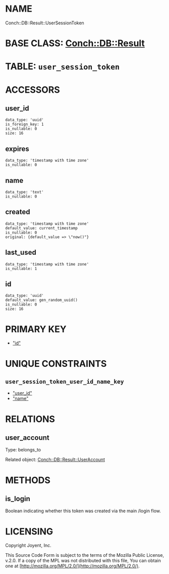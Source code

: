 # NAME

Conch::DB::Result::UserSessionToken

# BASE CLASS: [Conch::DB::Result](../modules/Conch::DB::Result)

# TABLE: `user_session_token`

# ACCESSORS

## user\_id

```
data_type: 'uuid'
is_foreign_key: 1
is_nullable: 0
size: 16
```

## expires

```
data_type: 'timestamp with time zone'
is_nullable: 0
```

## name

```
data_type: 'text'
is_nullable: 0
```

## created

```
data_type: 'timestamp with time zone'
default_value: current_timestamp
is_nullable: 0
original: {default_value => \"now()"}
```

## last\_used

```
data_type: 'timestamp with time zone'
is_nullable: 1
```

## id

```
data_type: 'uuid'
default_value: gen_random_uuid()
is_nullable: 0
size: 16
```

# PRIMARY KEY

- ["id"](#id)

# UNIQUE CONSTRAINTS

## `user_session_token_user_id_name_key`

- ["user\_id"](#user_id)
- ["name"](#name)

# RELATIONS

## user\_account

Type: belongs\_to

Related object: [Conch::DB::Result::UserAccount](../modules/Conch::DB::Result::UserAccount)

# METHODS

## is\_login

Boolean indicating whether this token was created via the main /login flow.

# LICENSING

Copyright Joyent, Inc.

This Source Code Form is subject to the terms of the Mozilla Public License,
v.2.0. If a copy of the MPL was not distributed with this file, You can obtain
one at [http://mozilla.org/MPL/2.0/](http://mozilla.org/MPL/2.0/).
